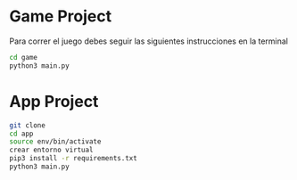 # Game Project

Para correr el juego debes seguir las siguientes instrucciones en la terminal

```sh
cd game
python3 main.py
```

# App Project

```sh
git clone
cd app
source env/bin/activate
crear entorno virtual
pip3 install -r requirements.txt
python3 main.py
```
